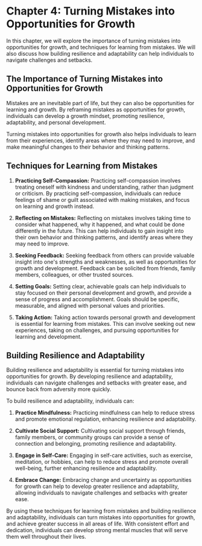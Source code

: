 Chapter 4: Turning Mistakes into Opportunities for Growth
=========================================================

In this chapter, we will explore the importance of turning mistakes into opportunities for growth, and techniques for learning from mistakes. We will also discuss how building resilience and adaptability can help individuals to navigate challenges and setbacks.

The Importance of Turning Mistakes into Opportunities for Growth
----------------------------------------------------------------

Mistakes are an inevitable part of life, but they can also be opportunities for learning and growth. By reframing mistakes as opportunities for growth, individuals can develop a growth mindset, promoting resilience, adaptability, and personal development.

Turning mistakes into opportunities for growth also helps individuals to learn from their experiences, identify areas where they may need to improve, and make meaningful changes to their behavior and thinking patterns.

Techniques for Learning from Mistakes
-------------------------------------

1. **Practicing Self-Compassion:** Practicing self-compassion involves treating oneself with kindness and understanding, rather than judgment or criticism. By practicing self-compassion, individuals can reduce feelings of shame or guilt associated with making mistakes, and focus on learning and growth instead.

2. **Reflecting on Mistakes:** Reflecting on mistakes involves taking time to consider what happened, why it happened, and what could be done differently in the future. This can help individuals to gain insight into their own behavior and thinking patterns, and identify areas where they may need to improve.

3. **Seeking Feedback:** Seeking feedback from others can provide valuable insight into one's strengths and weaknesses, as well as opportunities for growth and development. Feedback can be solicited from friends, family members, colleagues, or other trusted sources.

4. **Setting Goals:** Setting clear, achievable goals can help individuals to stay focused on their personal development and growth, and provide a sense of progress and accomplishment. Goals should be specific, measurable, and aligned with personal values and priorities.

5. **Taking Action:** Taking action towards personal growth and development is essential for learning from mistakes. This can involve seeking out new experiences, taking on challenges, and pursuing opportunities for learning and development.

Building Resilience and Adaptability
------------------------------------

Building resilience and adaptability is essential for turning mistakes into opportunities for growth. By developing resilience and adaptability, individuals can navigate challenges and setbacks with greater ease, and bounce back from adversity more quickly.

To build resilience and adaptability, individuals can:

1. **Practice Mindfulness:** Practicing mindfulness can help to reduce stress and promote emotional regulation, enhancing resilience and adaptability.

2. **Cultivate Social Support:** Cultivating social support through friends, family members, or community groups can provide a sense of connection and belonging, promoting resilience and adaptability.

3. **Engage in Self-Care:** Engaging in self-care activities, such as exercise, meditation, or hobbies, can help to reduce stress and promote overall well-being, further enhancing resilience and adaptability.

4. **Embrace Change:** Embracing change and uncertainty as opportunities for growth can help to develop greater resilience and adaptability, allowing individuals to navigate challenges and setbacks with greater ease.

By using these techniques for learning from mistakes and building resilience and adaptability, individuals can turn mistakes into opportunities for growth, and achieve greater success in all areas of life. With consistent effort and dedication, individuals can develop strong mental muscles that will serve them well throughout their lives.
